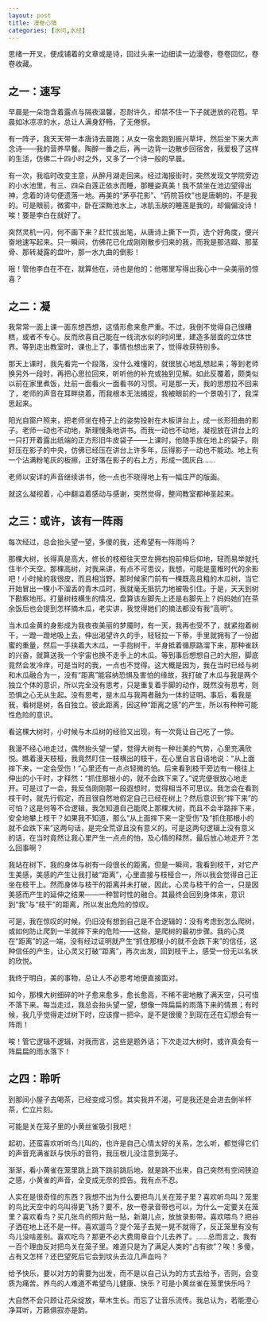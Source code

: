 ```yaml
---
layout: post
title: 漫卷心情
categories: [水问,水经]
---
```


<div class="message">
思绪一开叉，便成铺着的文章或是诗，回过头来一边细读一边漫卷，卷卷回忆，卷卷收藏。
</div>

## 之一：速写

早晨是一朵饱含着露点与隔夜温馨，忍耐许久，却禁不住一下子就迸放的花苞。早晨如冰凉凉的水，总让人满身舒畅，了无倦恹。

有一阵子，我天天带一本唐诗去晨跑；从女一宿舍跑到振兴草坪，然后坐下来大声念诗——我的营养早餐。陶醉一番之后，再一边背一边散步回宿舍，我爱极了这样的生活，仿佛二十四小时之外，又多了一个诗一般的早晨。

有一次，我临时改变主意，从醉月湖走回来。经过海报街时，突然发现文学院旁边的小水池里，有三、四朵白莲正依水而睡，那睡姿真美！我不禁坐在池边望得出神，念着的诗句便遗落一地。再美的“茅亭花影”、“药院苔纹”也是唐朝的，不是我的。可是眼前，微雾中，卧在深黝池水上，冰肌玉肤的睡莲是我的，却偏偏没诗！唉！要是李白在就好了。

突然灵机一闪，何不画下来？赶忙拔出笔，从唐诗上撕下一页，选个好角度，便兴奋地速写起来。只一瞬间，仿佛花已化成刚刚散步归来的我，而我是那洁瓣、那茎骨、那转凝露的盘叶，那一水九曲的倒影！

哦！管他李白在不在，就算他在，诗也是他的：他哪里写得出我心中一朵美丽的惊喜？

## 之二：凝

我常常一面上课一面东想西想，这情形愈来愈严重。不过，我倒不觉得自己很糟糕，或者不专心。反而欣喜自己能在一线流水似的时间里，建造多层面的立体世界。等到走出教室时，课也上了，事情也想出来了，觉得收获特别多。

那天上课时，我先看完一个段落，没什么难懂的，就很放心地乱想起来；等到老师换另外一段时，再把心思拉回来，听听他的补充或独到见解。如此反覆着，颇类似以前在家里煮饭，灶前一面看火一面看书的习惯。可是那一天，我的思想拉不回来了，老师的声音在耳畔绕着，而我根本无法捕捉，我被眼前的一个景吸引了，我深思起来。

阳光自窗户照来，把老师坐在椅子上的姿势投射在木板讲台上，成一长形扭曲的影子。老师一动也不动地，斯理慢条地讲书。而我一动也不动地，凝视放在讲台上的一只打开着露出纸端的正方形旧牛皮袋子——上课时，他随手放在地上的袋子。刚好压在影子的中央，仿佛已经压在讲台上许多年，压得影子一动也不能动。地上有一个沾满粉笔灰的板擦，正好落在影子的右上方，形成一团灰白……

老师以安详的声音继续讲书，他一点也不晓得地上有一幅庄严的版画。

就这么凝视着，心中翻溢着感动与感谢，突然觉得，整间教室都神圣起来。

## 之三：或许，该有一阵雨

每次经过，总会抬头望一望，多傻的我，还希望有一阵雨吗？

那棵大树，长得真是高大，修长的枝桠往天空左拥右抱前伸后仰地，轻而易举就托住半个天空。那棵高树，对我来讲，有点不可思议，我想，可能是童稚时代的余影吧！小时候的我很皮，而且相当野。那时候家门前有一棵既高且粗的木瓜树，当它开始冒出一棵小不溜丢的青木瓜时，我就毫无抵抗力地被吸引住。于是，天天到树下勘察地形。打量树枝横生的情况，盘算该左脚先上还是右脚先上？妈妈她们在茶余饭后也会提到怎样摘木瓜，老实讲，我觉得她们的摘法都没有我“高明”。

当木瓜金黄的身影成为我夜夜美丽的梦魇时，有一天，我再也受不了，就紧抱着树干，一蹬一蹬地吸上去，伸出渴望许久的手，轻轻拉一下蒂，手里就拥有了一份甜蜜的重量，然后一手挟着大木瓜，一手抱树干，半身抵着循原路溜下来，那种雀跃的兴奋，就算送我一个宇宙也换不走手上的木瓜。等到事后想想自己的大胆，脚底竟然会发冷痒，可是当时的我，一点也不觉得。这大概是因为，我在当时已经与树和木瓜融合为一，没有“距离”能容纳恐惧及害怕的缘故，我打破了木瓜与我是两个独立个体的意识，所以完全没有思考，只是重复着手脚的动作，既然没有思考，则恐惧之心无从生起。没有思考，是木瓜与我两者融为一体的证明。事后，看我是我，看树是树，各自独立。彼此距离，因这种“距离之感”的产生，所以有种种可能性危险的意识。

看这棵大树时，小时候与木瓜树的经验又出现，有一次竟让自己吃了一惊。

我漫不经心地走过，偶然抬头望一望，觉得大树有一种壮美的气势，心里充满欣悦。瞧着漫天枝桠，我竟然盯住一枝横出的枝干，在心里自言自语地说：“从上面摔下来，一定会受伤！”心里还有一点点轻微的怕。后来看到枝干旁边有一根往上伸出的小干时，才释然：“抓住那根小的，就不会跌下来了。”说完便很放心地走开。可是过了一会，我反刍刚刚那一段遐想时，觉得相当不可思议。我怎会在看到枝干时，就先行假定，而且很自然地假定自己已经在树上？然后意识到“摔下来”的可怕？这是何等不合逻辑，我怎知道自己能爬上那棵大树，而且不会半路摔下来，安全地攀上枝干？如果我不知道，那么“从上面摔下来一定受伤”及“抓住那根小的就不会跌下来”这两句话，是完全荒谬且没有意义的。可是这两句逻辑上没有意义的话，在当时竟然让我心里产生一点点的怕，及心情的释然，最后放心地走开？怎么回事啊？

我站在树下，我的身体与树有一段很长的距离。但是一瞬间，我看到枝干，对它产生美感，美感的产生让我打破“距离”，心里直接与枝桠合一，所以我会觉得自己正坐在枝干上。然而身体与枝干的距离并未打破，因此，心灵与枝干的合一，只是因美感而产生的延伸之结果——一种暂时性的融合。其最终会回到身体来，意识到“我”与“枝干”的距离，所以发出危险的惊叹。

可是，我在惊叹的时候，仍旧没有想到自己是不合逻辑的：没有考虑到怎么爬树，或如何防止爬到一半就摔下来的危险——这些，是爬树的最初步骤。我的心灵在“距离”的这一端，没有经过证明就产生“抓住那根小的就不会跌下来”的信任，这种信任的产生，让心灵又打破“距离”，再次出发，回到枝干上，感受一份无以名状的欣悦。

我终于明白，美的事物，总让人不必思考地便直接面对。

如今，那棵大树细碎的叶子愈来愈多，愈长愈高，不稀不密地散了满天空，只可惜不落下来。每当走过，我总会抬头望一望，想像一阵扁扁的雨落下来的情景；有时候，我几乎觉得走过树下时，应该撑一把伞。是不是很傻？到现在还在幻想会有一阵雨！

唉！管它逻辑不逻辑，对我而言，这些是题外话；下次走过大树时，或许真会有一阵扁扁的雨水落下！

## 之四：聆听

到那间小屋子去喝茶，已经变成习惯。其实我并不渴，可是我还是会进去倒半杯茶，伫立片刻。

可能是关在笼子里的小黄丝雀吸引我吧！

起初，还蛮喜欢听听鸟儿叫的，也许是自己心情太好的关系，怎么听，都觉得它们的声音充满雀跃与快乐的音符，我压根儿没注意到笼子。

渐渐，看小黄雀在笼里跳上跳下跳前跳后地，就是跳不出来，自己突然有空间狭迫之感，小黄雀的声音，全变成无奈的控告。我有点不忍。

人实在是很奇怪的东西？我想不出为什么要把鸟儿关在笼子里？喜欢听鸟叫？笼里的鸟比天空中的鸟叫得更飞扬？要不，放一卷录音带也可以，为什么一定要关在笼里？喜欢看鸟？买几张鸟的照片贴一贴，新潮儿点，放放录影带。喜欢喂鸟？把谷子洒在地上还不是一样。喜欢遛鸟？提个笼子去晃一晃不就得了，反正笼里有没有鸟儿没啥差别。喜欢吃鸟？那更不必大费周章自个儿去养了。……总而言之，我有一百个理由反对把鸟关在笼子里。难道只是为了满足人类的“占有欲”？唉！多傻，占有又怎样？还巴望死后它会到坟头去泣几声血吗？

给予快乐，要以对方的需要为出发，而不是以自己认为的方式去给予，否则，会变质为痛苦。养鸟的人难道不希望鸟儿健康、快乐？可是小黄丝雀在笼里快乐吗？

大自然不会只顾让花朵绽放，草木生长。而忘了让音乐流传。我总认为，若能澄心净耳听，万籁俱寂亦是韵。
